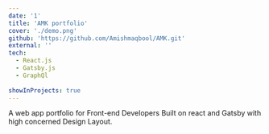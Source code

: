 ```yaml
---
date: '1'
title: 'AMK portfolio'
cover: './demo.png'
github: 'https://github.com/Amishmaqbool/AMK.git'
external: ''
tech:
  - React.js
  - Gatsby.js
  - GraphQl
  
showInProjects: true
---
```


A web app portfolio for Front-end Developers Built on react and Gatsby with high concerned Design Layout.
